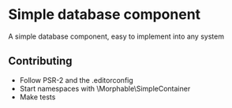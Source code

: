 # Simple database component
A simple database component, easy to implement into any system

## Contributing
- Follow PSR-2 and the .editorconfig
- Start namespaces with \Morphable\SimpleContainer
- Make tests

